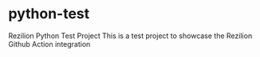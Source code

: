 # python-test

Rezilion Python Test Project
This is a test project to showcase the Rezilion Github Action integration
